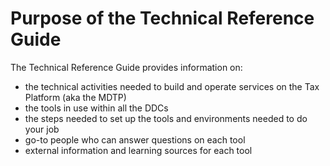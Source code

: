 # Purpose of the Technical Reference Guide
The Technical Reference Guide provides information on:

- the technical activities needed to build and operate services on the Tax Platform (aka the MDTP)
- the tools in use within all the DDCs
- the steps needed to set up the tools and environments needed to do your job
- go-to people who can answer questions on each tool
- external information and learning sources for each tool
